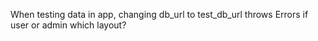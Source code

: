 When testing data in app, changing db_url to test_db_url throws Errors
if user or admin which layout?